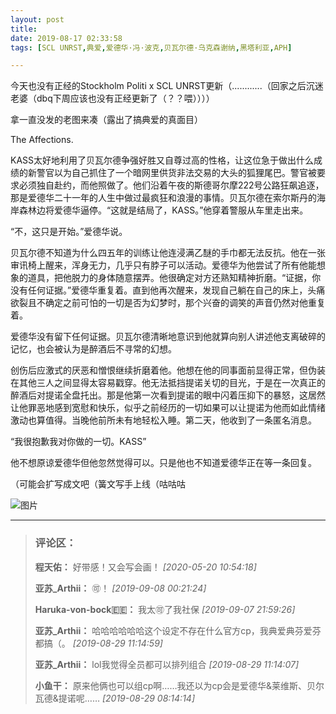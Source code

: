```yaml
---
layout: post
title: 
date: 2019-08-17 02:33:58
tags: [SCL UNRST,典爱,爱德华·冯·波克,贝瓦尔德·乌克森谢纳,黑塔利亚,APH]

---
```

今天也没有正经的Stockholm Politi x SCL UNRST更新（............（回家之后沉迷老婆（dbq下周应该也没有正经更新了（？？喂））））

拿一直没发的老图来凑（露出了搞典爱的真面目）

The Affections.

KASS太好地利用了贝瓦尔德争强好胜又自尊过高的性格，让这位急于做出什么成绩的新警官以为自己抓住了一个暗网里供货非法交易的大头的狐狸尾巴。警官被要求必须独自赴约，而他照做了。他们沿着午夜的斯德哥尔摩222号公路狂飙追逐，那是爱德华二十一年的人生中做过最疯狂和浪漫的事情。贝瓦尔德在索尔斯丹的海岸森林边将爱德华逼停。“这就是结局了，KASS。”他穿着警服从车里走出来。

“不，这只是开始。”爱德华说。

贝瓦尔德不知道为什么四五年的训练让他连浸满乙醚的手巾都无法反抗。他在一张审讯椅上醒来，浑身无力，几乎只有脖子可以活动。爱德华为他尝试了所有他能想象的道具，把他脱力的身体随意摆弄。他很确定对方还熟知精神折磨。“证据，你没有任何证据。”爱德华重复着。直到他再次醒来，发现自己躺在自己的床上，头痛欲裂且不确定之前可怕的一切是否为幻梦时，那个兴奋的调笑的声音仍然对他重复着。

爱德华没有留下任何证据。贝瓦尔德清晰地意识到他就算向别人讲述他支离破碎的记忆，也会被认为是醉酒后不寻常的幻想。

创伤后应激式的厌恶和憎恨继续折磨着他。他想在他的同事面前显得正常，但伪装在其他三人之间显得太容易戳穿。他无法抵挡提诺关切的目光，于是在一次真正的醉酒后对提诺全盘托出。那是他第一次看到提诺的眼中闪着压抑下的暴怒，这居然让他罪恶地感到宽慰和快乐，似乎之前经历的一切如果可以让提诺为他而如此情绪激动也算值得。当晚他前所未有地轻松入睡。第二天，他收到了一条匿名消息。

“我很抱歉我对你做的一切。KASS”

他不想原谅爱德华但他忽然觉得可以。只是他也不知道爱德华正在等一条回复。

（可能会扩写成文吧（簧文写手上线（咕咕咕


![图片](./img/ang4SjhuSGNnSGFWVmpldTAzcE5hSmlCMHZEMFV0bVlidnpJeC9Ba1h0cHBub2s0cFZsL2t3PT0.jpg)


---
> ### 评论区：
>**程天佑：** 好带感！又会写会画！  *[2020-05-20 10:54:18]*
>
>**亚苏_Arthii：** 🉑️！  *[2019-09-08 00:21:24]*
>
>**Haruka-von-bock🇪🇪：** 我太🉑了我社保  *[2019-09-07 21:59:26]*
>
>**亚苏_Arthii：** 哈哈哈哈哈哈这个设定不存在什么官方cp，我典爱典芬爱芬都搞（。  *[2019-08-29 11:14:59]*
>
>**亚苏_Arthii：** lol我觉得全员都可以排列组合  *[2019-08-29 11:14:07]*
>
>**小鱼干：** 原来他俩也可以组cp啊……我还以为cp会是爱德华&amp;莱维斯、贝尔瓦德&amp;提诺呢……  *[2019-08-29 08:14:14]*
>
>